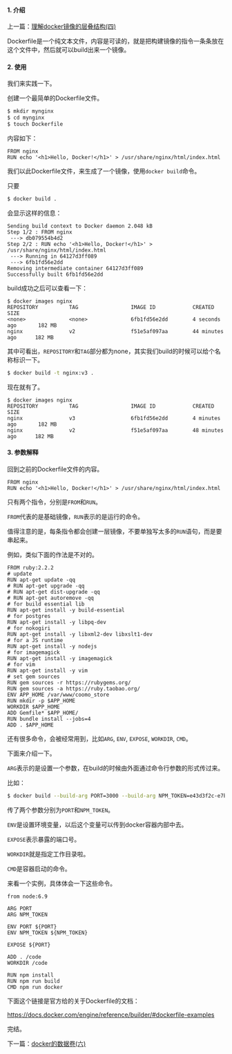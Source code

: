 #### 1. 介绍

上一篇：[理解docker镜像的层叠结构(四)](https://www.rails365.net/articles/li-jie-docker-jing-xiang-de-ceng-die-jie-gou-si)

Dockerfile是一个纯文本文件，内容是可读的，就是把构建镜像的指令一条条放在这个文件中，然后就可以build出来一个镜像。

#### 2. 使用

我们来实践一下。

创建一个最简单的Dockerfile文件。

``` bash
$ mkdir mynginx
$ cd mynginx
$ touch Dockerfile
```

内容如下：

```
FROM nginx
RUN echo '<h1>Hello, Docker!</h1>' > /usr/share/nginx/html/index.html
```

我们以此Dockerfile文件，来生成了一个镜像，使用`docker build`命令。

只要

``` bash
$ docker build .
```

会显示这样的信息：

```
Sending build context to Docker daemon 2.048 kB
Step 1/2 : FROM nginx
 ---> db079554b4d2
Step 2/2 : RUN echo '<h1>Hello, Docker!</h1>' > /usr/share/nginx/html/index.html
 ---> Running in 64127d3ff089
 ---> 6fb1fd56e2dd
Removing intermediate container 64127d3ff089
Successfully built 6fb1fd56e2dd
```

build成功之后可以查看一下：

```
$ docker images nginx
REPOSITORY          TAG                 IMAGE ID            CREATED             SIZE
<none>              <none>              6fb1fd56e2dd        4 seconds ago       182 MB
nginx               v2                  f51e5af097aa        44 minutes ago      182 MB
```

其中可看出，`REPOSITORY`和`TAG`部分都为none，其实我们build的时候可以给个名称标识一下。

``` bash
$ docker build -t nginx:v3 .
```

现在就有了。

```
$ docker images nginx
REPOSITORY          TAG                 IMAGE ID            CREATED             SIZE
nginx               v3                  6fb1fd56e2dd        4 minutes ago       182 MB
nginx               v2                  f51e5af097aa        48 minutes ago      182 MB
```

#### 3. 参数解释

回到之前的Dockerfile文件的内容。

```
FROM nginx
RUN echo '<h1>Hello, Docker!</h1>' > /usr/share/nginx/html/index.html
```

只有两个指令，分别是`FROM`和`RUN`。

`FROM`代表的是基础镜像，`RUN`表示的是运行的命令。

值得注意的是，每条指令都会创建一层镜像，不要单独写太多的`RUN`语句，而是要串起来。

例如，类似下面的作法是不对的。

```
FROM ruby:2.2.2
# update
RUN apt-get update -qq
# RUN apt-get upgrade -qq
# RUN apt-get dist-upgrade -qq
# RUN apt-get autoremove -qq
# for build essential lib
RUN apt-get install -y build-essential
# for postgres
RUN apt-get install -y libpq-dev
# for nokogiri
RUN apt-get install -y libxml2-dev libxslt1-dev
# for a JS runtime
RUN apt-get install -y nodejs
# for imagemagick
RUN apt-get install -y imagemagick
# for vim
RUN apt-get install -y vim
# set gem sources
RUN gem sources -r https://rubygems.org/
RUN gem sources -a https://ruby.taobao.org/
ENV APP_HOME /var/www/coomo_store
RUN mkdir -p $APP_HOME
WORKDIR $APP_HOME
ADD Gemfile* $APP_HOME/
RUN bundle install --jobs=4
ADD . $APP_HOME
```

还有很多命令，会被经常用到，比如`ARG`, `ENV`, `EXPOSE`, `WORKDIR`, `CMD`。

下面来介绍一下。

`ARG`表示的是设置一个参数，在build的时候由外面通过命令行参数的形式传过来。

比如：

``` bash
$ docker build --build-arg PORT=3000 --build-arg NPM_TOKEN=e43d3f2c-e7b7-4522-bf74-b7d2863eddf7 .
```

传了两个参数分别为`PORT`和`NPM_TOKEN`。

`ENV`是设置环境变量，以后这个变量可以传到docker容器内部中去。

`EXPOSE`表示暴露的端口号。

`WORKDIR`就是指定工作目录啦。

`CMD`是容器启动的命令。

来看一个实例，具体体会一下这些命令。

```
from node:6.9

ARG PORT
ARG NPM_TOKEN

ENV PORT ${PORT}
ENV NPM_TOKEN ${NPM_TOKEN}

EXPOSE ${PORT}

ADD . /code
WORKDIR /code

RUN npm install
RUN npm run build
CMD npm run docker
```

下面这个链接是官方给的关于Dockerfile的文档：

https://docs.docker.com/engine/reference/builder/#dockerfile-examples

完结。

下一篇：[docker的数据卷(六)](https://www.rails365.net/articles/docker-de-shu-ju-juan-liu)
